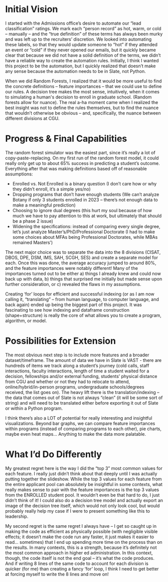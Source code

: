 # Initial Vision

I started with the Admissions office’s desire to automate our “lead classification” ratings. We mark each “person record” as hot, warm, or cold – manually – and the “true definition” of these terms has always been murky and was left up to the recruiters’ discretion. We looked into automating these labels, so that they would update someone to “hot” if they attended an event or “cold” if they never opened our emails, but it quickly became clear that because we did not have a solid definition of the terms, we didn’t have a reliable way to create the automation rules. Initially, I think I wanted this project to be the automation, but I quickly realized that doesn’t make any sense because the automation needs to be in Slate, not Python.

When we did Random Forests, I realized that it would be more useful to find the concrete definitions – feature importances – that we could use to define our rules. A decision tree makes the most sense, intuitively, when it comes to simulating a human's decision to enroll in graduate school. (Random forests allow for nuance). The real a-ha moment came when I realized the best insight was not to define the rules themselves, but to find the nuance that wouldn’t otherwise be obvious – and, specifically, the nuance between different divisions at CGU. 

# Progress & Final Capabilities

The random forest simulator was the easiest part, since it’s really a lot of copy-paste-replacing. On my first run of the random forest model, it could really only get up to about 65% success in predicting a student’s outcome. Everything after that was making definitions based off of reasonable assumptions: 

+ Enrolled vs. Not Enrolled is a binary question (I don’t care how or why they didn’t enroll, it’s a simple yes/no)
+ Dropping programs that don’t have enough students (We can’t analyze Botany if only 3 students enrolled in 2023 – there’s not enough data to make a meaningful prediction)
+ Choosing to ignore dual degrees (this hurt my soul because of how much we have to pay attention to this at work, but ultimately that should be a phase 2 issue)
+ Widening the specifications: instead of comparing every single degree, let’s just analyze Master’s/PhD/Professional Doctorate (I had to make some choices about MFAs being Professional Doctorates, while MBAs remained Masters’)

The next major choice was to separate the data into the 8 divisions (CISAT, DBOS, DPE, DSM, IMS, SAH, SCGH, SES) and create a separate model for each. Once this was done, the average accuracy jumped to around 80%, and the feature importances were notably different! Many of the importances turned out to be either a) things I already knew and could now back up with data, b) things that surprised me initially but made sense upon further consideration, or c) revealed the flaws in my assumptions.

Creating ‘for’ loops for efficient and successful indexing (or as I am now calling it, “translating” – from human language, to computer language, and back again) ended up being the biggest part of this project. It was fascinating to see how indexing and dataframe construction (shape+structure) is really the core of what allows you to create a program, algorithm, or model. 

# Possibilities for Extension

The most obvious next step is to include more features and a broader dataset/timeframe. The amount of data we have in Slate is VAST - there are hundreds of items we track along a student’s journey (cold calls, staff interactions, faculty interactions, length of time a student waited for a decision, fellowships and/or external funding, students’ physical distance from CGU and whether or not they had to relocate to attend, online/hybrid/in-person programs, undergraduate schools/degrees received, the list goes on). The heavy lift there is the translation/indexing – the data that comes out of Slate is not always “clean” (it will be some sort of string) and will need to be translated either before exporting it out of Slate or within a Python program.

I think there’s also a LOT of potential for really interesting and insightful visualizations. Beyond bar graphs, we can compare feature importances within programs (instead of comparing programs to each other), pie charts, maybe even heat maps… Anything to make the data more palatable.

# What I’d Do Differently

My greatest regret here is the way I did the “top 3” most common values for each feature. I really just didn’t think about that deeply until I was actually putting together the slideshow. While the top 3 values for each feature from the entire applicant pool can absolutely be insightful in some contexts, what really makes sense to pair with the feature importances is the top 3 values from the ENROLLED student pool. It wouldn’t even be that hard to do, I just didn’t think of it! I could also do a decision tree model and actually export an image of the decision tree itself, which would not only look cool, but would probably really help my case if I were to present something like this to leadership.

My second regret is the same regret I always have – I get so caught up in making the code as efficient as physically possible (with negligible visible effects; it doesn’t make the code run any faster, it just makes it easier to read… sometimes) that I end up spending more time on the process than on the results. In many contexts, this is a strength, because it’s definitely not the most common approach in higher ed administration. In this context, though, the code itself is not the end goal – it’s what the code produces. And if writing 8 lines of the same code to account for each division is quicker (for me) than creating a fancy ‘for’ loop, I think I need to get better at forcing myself to write the 8 lines and move on!

